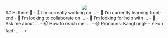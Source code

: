 <div align="center">
  <img src="https://github.com/kyechan99/capsule-render.git" />
</div>
## Hi there 👋
- 🔭 I’m currently working on ...
- 🌱 I’m currently learning front-end
- 👯 I’m looking to collaborate on ...
- 🤔 I’m looking for help with ...
- 💬 Ask me about ...
- 📫 How to reach me: ...
- 😄 Pronouns: KangLongE
- ⚡ Fun fact: ...
-->


<!--
**KangLongE/KangLongE** is a ✨ _special_ ✨ repository because its `README.md` (this file) appears on your GitHub profile.

